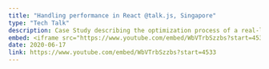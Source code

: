 ```yaml
---
title: "Handling performance in React @talk.js, Singapore"
type: "Tech Talk"
description: Case Study describing the optimization process of a real-life a chat feature
embed: <iframe src="https://www.youtube.com/embed/WbVTrbSzzbs?start=4533" frameborder="0" allow="accelerometer; autoplay; clipboard-write; encrypted-media; gyroscope; picture-in-picture" allowfullscreen></iframe>
date: 2020-06-17
link: https://www.youtube.com/embed/WbVTrbSzzbs?start=4533
---
```

